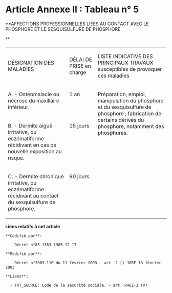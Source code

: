 # Article Annexe II : Tableau n° 5

**AFFECTIONS PROFESSIONNELLES LIEES AU CONTACT AVEC LE PHOSPHORE ET LE SESQUISULFURE DE PHOSPHORE

**

<table>
  <tbody>
    <tr>
      <td width="225">

DÉSIGNATION DES MALADIES

</td>
      <td width="89">

DÉLAI DE PRISE en charge

</td>
      <td width="290">

LISTE INDICATIVE DES PRINCIPAUX TRAVAUX susceptibles de provoquer ces maladies

</td>
    </tr>
    <tr>
      <td width="225" valign="top">

A. - Ostéomalacie ou nécrose du maxillaire inférieur.

</td>
      <td valign="top" width="89">

1 an

</td>
      <td rowspan="3" valign="top" width="290">

Préparation, emploi, manipulation du phosphore et du sesquisulfure de phosphore ; fabrication de certains dérivés du
phosphore, notamment des phosphures.

</td>
    </tr>
    <tr>
      <td width="225" valign="top">

B. - Dermite aiguë irritative, ou eczématiforme récidivant en cas de nouvelle exposition au risque.

</td>
      <td width="89" valign="top">

15 jours

</td>
    </tr>
    <tr>
      <td valign="top" width="225">

C. - Dermite chronique irritative, ou eczématiforme récidivant au contact du sesquisulfure de phosphore.

</td>
      <td valign="top" width="89">

90 jours

</td>
    </tr>
  </tbody>
</table>

**Liens relatifs à cet article**

	**Codifié par**:

	  - Décret n°85-1353 1985-12-17

	**Modifié par**:

	  - Décret n°2003-110 du 11 février 2003 - art. 2 () JORF 13 février 2003

	**Liens**:

	  - TXT_SOURCE: Code de la sécurité sociale. - art. R461-3 (V)
